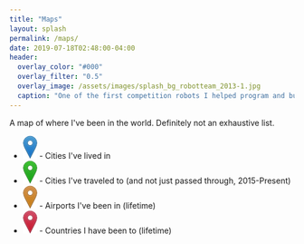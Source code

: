 ```yaml
---
title: "Maps"
layout: splash
permalink: /maps/
date: 2019-07-18T02:48:00-04:00
header:
  overlay_color: "#000"
  overlay_filter: "0.5"
  overlay_image: /assets/images/splash_bg_robotteam_2013-1.jpg
  caption: "One of the first competition robots I helped program and build in 2013"
---
```


A map of where I've been in the world. Definitely not an exhaustive list.

* ![Blue Icon](/assets/images/marker-icon-blue.png) - Cities I've lived in
* ![Green Icon](/assets/images/marker-icon-green.png) - Cities I've traveled to (and not just passed through, 2015-Present)
* ![Orange Icon](/assets/images/marker-icon-orange.png) - Airports I've been in (lifetime)
* ![Red Icon](/assets/images/marker-icon-red.png) - Countries I have been to (lifetime)

<div id="mapid"></div>

<script src="https://unpkg.com/leaflet@1.5.1/dist/leaflet.js"
   integrity="sha512-GffPMF3RvMeYyc1LWMHtK8EbPv0iNZ8/oTtHPx9/cc2ILxQ+u905qIwdpULaqDkyBKgOaB57QTMg7ztg8Jm2Og=="
   crossorigin=""></script>
<script>
  // Set up map
  var myMap = L.map('mapid').setView([30, -50], 3);
    L.tileLayer('https://{s}.tile.openstreetmap.org/{z}/{x}/{y}.png', {
      attribution: '&copy; <a href="https://www.openstreetmap.org/copyright">OpenStreetMap</a> contributors'
  }).addTo(myMap);
  
  // Set up marker colors
  var blueIcon = new L.Icon({
    iconUrl: '/assets/images/marker-icon-blue.png',
    shadowUrl: '/assets/images/marker-shadow.png',
    iconSize: [25, 41],
    iconAnchor: [12, 41],
    popupAnchor: [1, -34],
    shadowSize: [41, 41]
  });
  var redIcon = new L.Icon({
    iconUrl: '/assets/images/marker-icon-red.png',
    shadowUrl: '/assets/images/marker-shadow.png',
    iconSize: [25, 41],
    iconAnchor: [12, 41],
    popupAnchor: [1, -34],
    shadowSize: [41, 41]
  });
  var greenIcon = new L.Icon({
    iconUrl: '/assets/images/marker-icon-green.png',
    shadowUrl: '/assets/images/marker-shadow.png',
    iconSize: [25, 41],
    iconAnchor: [12, 41],
    popupAnchor: [1, -34],
    shadowSize: [41, 41]
  });
  var orangeIcon = new L.Icon({
    iconUrl: '/assets/images/marker-icon-orange.png',
    shadowUrl: '/assets/images/marker-shadow.png',
    iconSize: [25, 41],
    iconAnchor: [12, 41],
    popupAnchor: [1, -34],
    shadowSize: [41, 41]
  });
  var yellowIcon = new L.Icon({
    iconUrl: '/assets/images/marker-icon-yellow.png',
    shadowUrl: '/assets/images/marker-shadow.png',
    iconSize: [25, 41],
    iconAnchor: [12, 41],
    popupAnchor: [1, -34],
    shadowSize: [41, 41]
  });
  var violetIcon = new L.Icon({
    iconUrl: '/assets/images/marker-icon-violet.png',
    shadowUrl: '/assets/images/marker-shadow.png',
    iconSize: [25, 41],
    iconAnchor: [12, 41],
    popupAnchor: [1, -34],
    shadowSize: [41, 41]
  });
  var greyIcon = new L.Icon({
    iconUrl: '/assets/images/marker-icon-grey.png',
    shadowUrl: '/assets/images/marker-shadow.png',
    iconSize: [25, 41],
    iconAnchor: [12, 41],
    popupAnchor: [1, -34],
    shadowSize: [41, 41]
  });
  var blackIcon = new L.Icon({
    iconUrl: '/assets/images/marker-icon-black.png',
    shadowUrl: '/assets/images/marker-shadow.png',
    iconSize: [25, 41],
    iconAnchor: [12, 41],
    popupAnchor: [1, -34],
    shadowSize: [41, 41]
  });
  
  
  // Add markers
  // (they're backward from listed at top to put blue on top, green next, then orange)

  // Countries
  {% for item in site.data.travels.countries %}
    L.marker([{{ item.latitude }}, {{ item.longitude }}], {icon: redIcon}).addTo(myMap).bindPopup("<b>{{ item.name }}</b>");
  {% endfor %}  

  // Airports
  {% for item in site.data.travels.airports %}
    L.marker([{{ item.latitude }}, {{ item.longitude }}], {icon: orangeIcon}).addTo(myMap).bindPopup("<b>{{ item.name }}</b><br />{{ item.code }} ");
  {% endfor %}  

  // Visited
  {% for item in site.data.travels.visited %}
    L.marker([{{ item.latitude }}, {{ item.longitude }}], {icon: greenIcon}).addTo(myMap).bindPopup("<b>{{ item.name }}</b>");
  {% endfor %}  

  // Homes
  {% for item in site.data.travels.lived %}
  L.marker([{{ item.latitude }}, {{ item.longitude }}], {icon: blueIcon} ).addTo(myMap).bindPopup("<b>{{ item.name }}</b><br />Lived: years");
  {% if item.radius %}
  var circle = L.circle([{{ item.latitude }}, {{ item.longitude }}], {
      icon: blueIcon,
      color: 'blue',
      fillColor: '#00f',
      fillOpacity: 0.2,
      radius: {{ item.radius }}
  }).addTo(myMap).bindPopup("<b>{{ item.name }}</b><br />Lived: {{ item.years }}");
  {% endif %}
  {% endfor %}  

</script>